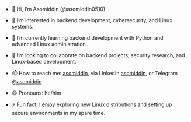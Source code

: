 - 👋 Hi, I’m Asomiddin (@asomiddin0510)

- 👀 I’m interested in backend development, cybersecurity, and Linux systems.

- 🌱 I’m currently learning backend development with Python and advanced Linux administration.

- 💞️ I’m looking to collaborate on backend projects, security research, and Linux-based development.

- 📫 How to reach me: [asomiddin](mailto:asom1dd1n0510@gmail.com), via LinkedIn [asomiddin](https://www.linkedin.com/in/asomiddin-abduqahharov-023437328/), or Telegram [@asomiddin](https://t.me/backend_19)

- 😄 Pronouns: he/him

- ⚡ Fun fact: I enjoy exploring new Linux distributions and setting up secure environments in my spare time.
